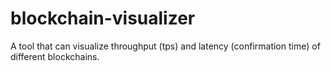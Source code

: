 # blockchain-visualizer
A tool that can visualize throughput (tps) and latency (confirmation time) of different blockchains.
